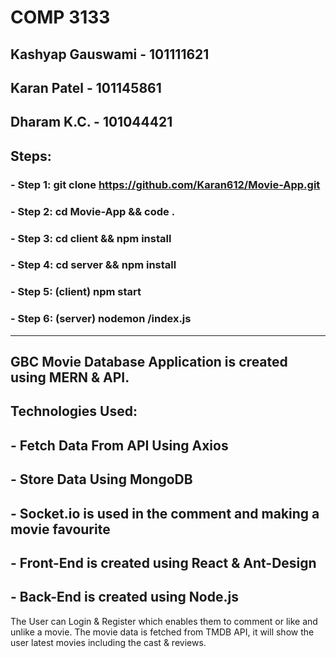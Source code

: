 # COMP 3133

## Kashyap Gauswami	-	101111621
## Karan Patel		-	101145861
## Dharam K.C.		-	101044421

## Steps:

### - Step 1: git clone https://github.com/Karan612/Movie-App.git
### - Step 2: cd Movie-App && code .
### - Step 3: cd client && npm install
### - Step 4: cd server && npm install
### - Step 5: (client) npm start
### - Step 6: (server) nodemon /index.js

------------------------------------------------------------------

## GBC Movie Database Application is created using MERN & API.

## Technologies Used:

## - Fetch Data From API Using Axios
## - Store Data Using MongoDB
## - Socket.io is used in the comment and making a movie favourite
## - Front-End is created using React & Ant-Design
## - Back-End is created using Node.js

The User can Login & Register which enables them to comment or like
and unlike a movie. The movie data is fetched from TMDB API, it will
show the user latest movies including the cast & reviews. 